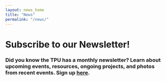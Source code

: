 ```yaml
---
layout: news_home
title: "News"
permalink: "/news/"
---
```



<!--
The content is nested in a center div in the news_home.html layout
-->

# Subscribe to our Newsletter!

### Did you know the TPU has a monthly newsletter? Learn about upcoming events, resources, ongoing projects, and photos from recent events. Sign up [here]({{site.newsletter_url}}).



